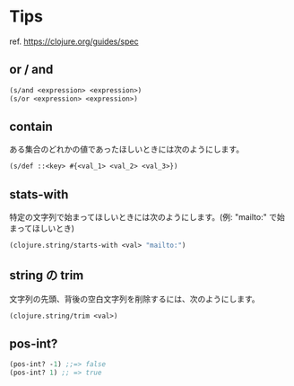 # Tips 

ref. https://clojure.org/guides/spec

## or / and

```clojure
(s/and <expression> <expression>)
(s/or <expression> <expression>)
```

## contain
ある集合のどれかの値であったほしいときには次のようにします。

```clojure
(s/def ::<key> #{<val_1> <val_2> <val_3>})
```

## stats-with
特定の文字列で始まってほしいときには次のようにします。(例: "mailto:" で始まってほしいとき)


```clojure
(clojure.string/starts-with <val> "mailto:")
```

## string の trim
文字列の先頭、背後の空白文字列を削除するには、次のようにします。

```clojure
(clojure.string/trim <val>)
```
## pos-int?

```clojure
(pos-int? -1) ;;=> false
(pos-int? 1) ;; => true
```
